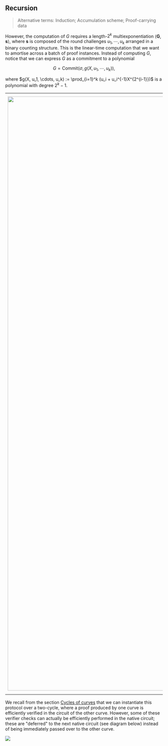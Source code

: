 ## Recursion
> Alternative terms: Induction; Accumulation scheme; Proof-carrying data

However, the computation of $G$ requires a length-$2^k$ multiexponentiation
$\langle \mathbf{G}, \mathbf{s}\rangle,$ where $\mathbf{s}$ is composed of the round
challenges $u_1, \cdots, u_k$ arranged in a binary counting structure. This is the
linear-time computation that we want to amortise across a batch of proof instances.
Instead of computing $G,$ notice that we can express $G$ as a commitment to a polynomial

$$G = \text{Commit}(\sigma, g(X, u_1, \cdots, u_k)),$$

where $g(X, u_1, \cdots, u_k) := \prod_{i=1}^k (u_i + u_i^{-1}X^{2^{i-1}})$ is a
polynomial with degree $2^k - 1.$ 
 
|  |  | 
| -------- | -------- | 
| <img src="https://i.imgur.com/vMXKFDV.png" width=1900> | Since $G$ is a commitment, it can be checked in an inner product argument. The verifier circuit witnesses $G$ and brings $G, u_1, \cdots, u_k$ out as public inputs to the proof $\pi.$ The next verifier instance checks $\pi$ using the inner product argument; this includes checking that $G = \text{Commit}(g(X, u_1, \cdots, u_k))$ evaluates at some random point to the expected value for the given challenges $u_1, \cdots, u_k.$ Recall from the [previous section](#Polynomial-commitment-using-inner-product-argument) that this check only requires $\log d$ work. <br><br> At the end of checking $\pi$ and $G,$ the circuit is left with a new $G',$ along with the $u_1', \cdots, u_k'$ challenges sampled for the check. To fully accept $\pi$ as valid, we should perform a linear-time computation of $G' = \langle\mathbf{G}, \mathbf{s}'\rangle$. Once again, we delay this computation by witnessing $G'$ and bringing $G, u_1, \cdots, u_k$ out as public inputs to the proof $\pi.$ <br><br> This goes on from one proof instance to the next, until we are satisfied with the size of our batch of proofs. We finally perform a single linear-time computation, thus deciding the validity of the whole batch.   |

We recall from the section [Cycles of curves](curves.md#cycles-of-curves) that we can
instantiate this protocol over a two-cycle, where a proof produced by one curve is
efficiently verified in the circuit of the other curve. However, some of these verifier
checks can actually be efficiently performed in the native circuit; these are "deferred"
to the next native circuit (see diagram below) instead of being immediately passed over to
the other curve. 

![](https://i.imgur.com/l4HrYgE.png)

